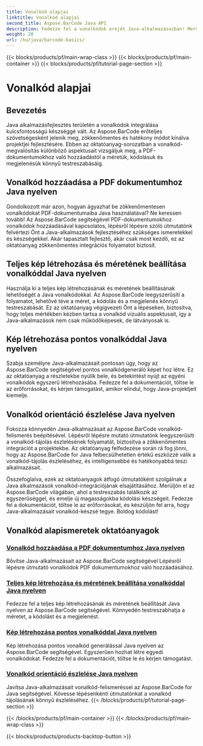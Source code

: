 ```yaml
---
title: Vonalkód alapjai
linktitle: Vonalkód alapjai
second_title: Aspose.BarCode Java API
description: Fedezze fel a vonalkódok erejét Java-alkalmazásaiban! Merüljön el az Aspose.BarCode oktatóanyagokban a zökkenőmentes integráció, testreszabás és felismerés érdekében.
weight: 20
url: /hu/java/barcode-basics/
---
```


{{< blocks/products/pf/main-wrap-class >}}
{{< blocks/products/pf/main-container >}}
{{< blocks/products/pf/tutorial-page-section >}}

# Vonalkód alapjai


## Bevezetés

Java alkalmazásfejlesztés területén a vonalkódok integrálása kulcsfontosságú készséggé vált. Az Aspose.BarCode erőteljes szövetségesként jelenik meg, zökkenőmentes és hatékony módot kínálva projektjei fejlesztésére. Ebben az oktatóanyag-sorozatban a vonalkód-megvalósítás különböző aspektusait vizsgáljuk meg, a PDF-dokumentumokhoz való hozzáadástól a méretük, kódolásuk és megjelenésük könnyű testreszabásáig.

## Vonalkód hozzáadása a PDF dokumentumhoz Java nyelven

Gondolkozott már azon, hogyan ágyazhat be zökkenőmentesen vonalkódokat PDF-dokumentumaiba Java használatával? Ne keressen tovább! Az Aspose.BarCode segítségével PDF-dokumentumokhoz vonalkódok hozzáadásával kapcsolatos, lépésről lépésre szóló útmutatónk felvértezi Önt a Java-alkalmazások fejlesztéséhez szükséges ismeretekkel és készségekkel. Akár tapasztalt fejlesztő, akár csak most kezdő, ez az oktatóanyag zökkenőmentes integrációs folyamatot biztosít.

## Teljes kép létrehozása és méretének beállítása vonalkóddal Java nyelven

Használja ki a teljes kép létrehozásának és méretének beállításának lehetőségét a Java vonalkódokkal. Az Aspose.BarCode leegyszerűsíti a folyamatot, lehetővé téve a méret, a kódolás és a megjelenés könnyű testreszabását. Ez az oktatóanyag végigvezeti Önt a lépéseken, biztosítva, hogy teljes mértékben kézben tartsa a vonalkód vizuális aspektusait, így a Java-alkalmazások nem csak működőképesek, de látványosak is.

## Kép létrehozása pontos vonalkóddal Java nyelven

Szabja személyre Java-alkalmazásait pontosan úgy, hogy az Aspose.BarCode segítségével pontos vonalkódgeneráló képet hoz létre. Ez az oktatóanyag a részletekbe nyúlik bele, és betekintést nyújt az egyéni vonalkódok egyszerű létrehozásába. Fedezze fel a dokumentációt, töltse le az erőforrásokat, és kérjen támogatást, amikor elindul, hogy Java-projektjeit kiemelje.

## Vonalkód orientáció észlelése Java nyelven

Fokozza könnyedén Java-alkalmazásait az Aspose.BarCode vonalkód-felismerés beépítésével. Lépésről lépésre mutató útmutatónk leegyszerűsíti a vonalkód-tájolás észlelésének folyamatát, biztosítva a zökkenőmentes integrációt a projektekbe. Az oktatóanyag felfedezése során rá fog jönni, hogy az Aspose.BarCode for Java felbecsülhetetlen értékű eszközzé válik a vonalkód-tájolás észleléséhez, és intelligensebbé és hatékonyabbá teszi alkalmazásait.

Összefoglalva, ezek az oktatóanyagok átfogó útmutatóként szolgálnak a Java alkalmazások vonalkód-integrációjának elsajátításához. Merüljön el az Aspose.BarCode világában, ahol a testreszabás találkozik az egyszerűséggel, és emelje új magasságokba kódolási készségeit. Fedezze fel a dokumentációt, töltse le az erőforrásokat, és készüljön fel arra, hogy Java-alkalmazásait vonalkód-készsé tegye. Boldog kódolást!
## Vonalkód alapismeretek oktatóanyagok
### [Vonalkód hozzáadása a PDF dokumentumhoz Java nyelven](./adding-barcode-to-pdf-document/)
Bővítse Java-alkalmazásait az Aspose.BarCode segítségével Lépésről lépésre útmutató vonalkódok PDF dokumentumokhoz való hozzáadásához.
### [Teljes kép létrehozása és méretének beállítása vonalkóddal Java nyelven](./creating-setting-size-whole-picture-barcode/)
Fedezze fel a teljes kép létrehozásának és méretének beállítását Java nyelven az Aspose.BarCode segítségével. Könnyedén testreszabhatja a méretet, a kódolást és a megjelenést.
### [Kép létrehozása pontos vonalkóddal Java nyelven](./creating-image-exact-barcode/)
Kép létrehozása pontos vonalkód generálással Java nyelven az Aspose.BarCode segítségével. Egyszerűen hozhat létre egyedi vonalkódokat. Fedezze fel a dokumentációt, töltse le és kérjen támogatást.
### [Vonalkód orientáció észlelése Java nyelven](./detecting-barcode-orientation/)
Javítsa Java-alkalmazásait vonalkód-felismeréssel az Aspose.BarCode for Java segítségével. Kövesse lépésenkénti útmutatónkat a vonalkód tájolásának könnyű észleléséhez.
{{< /blocks/products/pf/tutorial-page-section >}}

{{< /blocks/products/pf/main-container >}}
{{< /blocks/products/pf/main-wrap-class >}}

{{< blocks/products/products-backtop-button >}}
